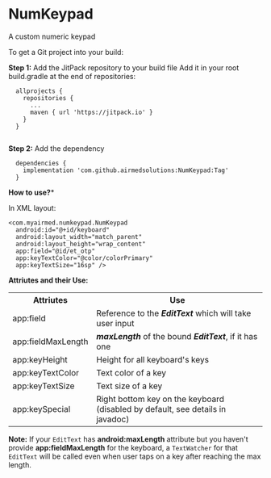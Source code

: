 # NumKeypad
A custom numeric keypad

To get a Git project into your build:

**Step 1:** Add the JitPack repository to your build file
Add it in your root build.gradle at the end of repositories:

```
  allprojects {
    repositories {
      ...
      maven { url 'https://jitpack.io' }
    }
  }
  
```

**Step 2:** Add the dependency
```
  dependencies {
    implementation 'com.github.airmedsolutions:NumKeypad:Tag'
  }
```

**How to use?***

In XML layout:
```
<com.myairmed.numkeypad.NumKeypad
  android:id="@+id/keyboard"
  android:layout_width="match_parent"
  android:layout_height="wrap_content"
  app:field="@id/et_otp"
  app:keyTextColor="@color/colorPrimary"
  app:keyTextSize="16sp" />
```
**Attriutes and their Use:**
<table>
  <tr>
    <th>Attriutes</th>
    <th>Use</th>
  </tr>
  <tr>
    <td>app:field</td>
    <td>Reference to the <b><i>EditText</i></b> which will take user input</td>
  </tr>
  <tr>
    <td>app:fieldMaxLength</td>
    <td><b><i>maxLength</i></b> of the bound <b><i>EditText</i></b>, if it has one</td>
  </tr>
  <tr>
    <td>app:keyHeight</td>
    <td>Height for all keyboard's keys</td>
  </tr>
  <tr>
    <td>app:keyTextColor</td>
    <td>Text color of a key</td>
  </tr>
  <tr>
    <td>app:keyTextSize</td>
    <td>Text size of a key</td>
  </tr>
  <tr>
    <td>app:keySpecial</td>
    <td>Right bottom key on the keyboard (disabled by default, see details in javadoc)</td>
  </tr>
</table>

**Note:** If your ```EditText``` has **android:maxLength** attribute but you haven't provide **app:fieldMaxLength** for the keyboard, a ```TextWatcher``` for that ```EditText``` will be called even when user taps on a key after reaching the max length.
